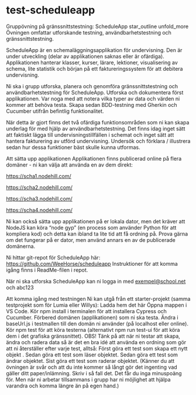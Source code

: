# test-scheduleapp
 
Gruppövning på gränssnittstestning: ScheduleApp
star_outline
unfold_more
Övningen omfattar utforskande testning, användbarhetstestning och gränssnittstestning.

ScheduleApp är en schemaläggningsapplikation för undervisning. Den är under utveckling (delar av applikationen saknas eller är ofärdiga). Applikationen hanterar klasser, kurser, lärare, lektioner, visualisering av schema, lite statistik och början på ett faktureringssystem för att debitera undervisning.

Ni ska i grupp utforska, planera och genomföra gränssnittstestning och användbarhetstestning för ScheduleApp.
Utforska och dokumentera först applikationen. Var noga med att notera vilka typer av data och värden ni kommer att behöva testa. Skapa sedan BDD-testning med Gherkin och Cucumber utifrån befintlig funktionalitet.

När detta är gjort finns det två ofärdiga funktionsområden som ni kan skapa underlag för med hjälp av användbarhetstestning. Det finns idag inget sätt att faktiskt lägga till undervisningstillfällen i schemat och inget sätt att hantera fakturering av utförd undervisning.
Undersök och förklara / illustrera sedan hur dessa funktioner bäst skulle kunna utformas.

Att sätta upp applikationen
Applikationen finns publicerad online på flera domäner - ni kan välja att använda en av dem direkt:

https://scha1.nodehill.com/

https://scha2.nodehill.com/

https://scha3.nodehill.com/

https://scha4.nodehill.com/

Ni kan också sätta upp applikationen på er lokala dator, men det kräver att NodeJS kan köra “node gyp” (en process som använder Python för att kompliera kod) och detta kan ibland ta lite tid att få ordning på.
Prova gärna om det fungerar på er dator, men använd annars en av de publicerade domänerna.

Ni hittar git-repot för ScheduleApp här: https://github.com/WeeHorse/scheduleapp
Instruktioner för att komma igång finns i ReadMe-filen i repot.

När ni ska utforska ScheduleApp kan ni logga in med exempel@school.net och abc123

Att komma igång med testningen
Ni kan utgå från ett starter-projekt (samma testprojekt som för Lumia eller Willys): Ladda hem det här
Öppna mappen i VS Code.
Kör npm install i terminalen för att installera Cypress och Cucumber.
Förbered domänen (applikationen) som ni ska testa.
Ändra i baseUrl.js i testmallen till den domän ni använder (på localhost eller online).
Kör npm test för att köra testerna (alternativt npm run test-ui för att köra dem i det grafiska gränssnittet).
OBS! Tänk på att när ni testar att skapa, ändra och radera data så är det en bra idé att använda en ordning som gör att ni återställer efter varje test, alltså:
Först göra ett test som skapa ett nytt objekt .
Sedan göra ett test som läser objektet.
Sedan göra ett test som ändrar objektet.
Sist göra ett test som raderar objektet.
(Känner du att övningen är svår och att du inte kommer så långt gör det ingenting vad gäller ditt paper/inlämning. Skriv i så fall det. Det får du inga minuspoäng för. Men när ni arbetar tillsammans i grupp har ni möjlighet att hjälpa varandra och komma längre än på egen hand.)